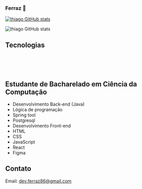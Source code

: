 ### Ferraz 👋
[![thiago GitHub stats](https://img.shields.io/badge/LinkedIn-0077B5?style=for-the-badge&logo=linkedin&logoColor=white)](https://www.linkedin.com/in/thiago-ferraz-2b3593299/)

![thiago GitHub stats](https://github-readme-stats.vercel.app/api?username=Thiagoferrazlopes&show_icons=true&theme=tokyonight)


## Tecnologias 

<div style="display: inline_block"><br/>

<img align= "center" alt="" src="https://img.shields.io/badge/Java-ED8B00?style=for-the-badge&logo=openjdk&logoColor=white"/>


<img align= "center" alt="" src="https://img.shields.io/badge/Spring-6DB33F?style=for-the-badge&logo=spring&logoColor=white"/>


<img align= "center" alt="" src="https://img.shields.io/badge/PostgreSQL-316192?style=for-the-badge&logo=postgresql&logoColor=white"/>


<img align= "center" alt="" src="https://img.shields.io/badge/JavaScript-323330?style=for-the-badge&logo=javascript&logoColor=F7DF1E"/>


<img align= "center" alt="" src="https://img.shields.io/badge/HTML5-E34F26?style=for-the-badge&logo=html5&logoColor=white"/>


<img align= "center" alt="" src="https://img.shields.io/badge/CSS-239120?&style=for-the-badge&logo=css3&logoColor=white"/>


<img align= "center" alt="" src="https://img.shields.io/badge/React-20232A?style=for-the-badge&logo=react&logoColor=61DAFB"/>


<img align= "center" alt="" src="."/>

</div><br/>

##
## Estudante de Bacharelado em Ciência da Computação 
- Desenvolvimento Back-end (Java)
- Lógica de programação
- Spring tool
- Postgresql
- Desenvolvimento Front-end 
- HTML
- CSS
- JavaScript
- React
- Figma
  
## Contato
Email: dev.ferraz86@gmail.com

